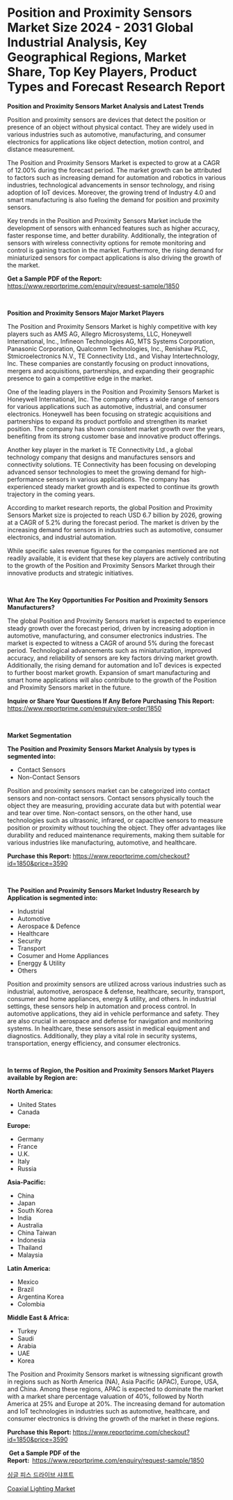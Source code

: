 <p><h1>Position and Proximity Sensors Market Size 2024 - 2031 Global Industrial Analysis, Key Geographical Regions, Market Share, Top Key Players, Product Types and Forecast Research Report</h1></p><p><strong>Position and Proximity Sensors Market Analysis and Latest Trends</strong></p>
<p><p>Position and proximity sensors are devices that detect the position or presence of an object without physical contact. They are widely used in various industries such as automotive, manufacturing, and consumer electronics for applications like object detection, motion control, and distance measurement.</p><p>The Position and Proximity Sensors Market is expected to grow at a CAGR of 12.00% during the forecast period. The market growth can be attributed to factors such as increasing demand for automation and robotics in various industries, technological advancements in sensor technology, and rising adoption of IoT devices. Moreover, the growing trend of Industry 4.0 and smart manufacturing is also fueling the demand for position and proximity sensors.</p><p>Key trends in the Position and Proximity Sensors Market include the development of sensors with enhanced features such as higher accuracy, faster response time, and better durability. Additionally, the integration of sensors with wireless connectivity options for remote monitoring and control is gaining traction in the market. Furthermore, the rising demand for miniaturized sensors for compact applications is also driving the growth of the market.</p></p>
<p><strong>Get a Sample PDF of the Report:&nbsp;</strong> <a href="https://www.reportprime.com/enquiry/request-sample/1850">https://www.reportprime.com/enquiry/request-sample/1850</a></p>
<p>&nbsp;</p>
<p><strong>Position and Proximity Sensors Major Market Players</strong></p>
<p><p>The Position and Proximity Sensors Market is highly competitive with key players such as AMS AG, Allegro Microsystems, LLC, Honeywell International, Inc., Infineon Technologies AG, MTS Systems Corporation, Panasonic Corporation, Qualcomm Technologies, Inc., Renishaw PLC, Stmicroelectronics N.V., TE Connectivity Ltd., and Vishay Intertechnology, Inc. These companies are constantly focusing on product innovations, mergers and acquisitions, partnerships, and expanding their geographic presence to gain a competitive edge in the market.</p><p>One of the leading players in the Position and Proximity Sensors Market is Honeywell International, Inc. The company offers a wide range of sensors for various applications such as automotive, industrial, and consumer electronics. Honeywell has been focusing on strategic acquisitions and partnerships to expand its product portfolio and strengthen its market position. The company has shown consistent market growth over the years, benefiting from its strong customer base and innovative product offerings.</p><p>Another key player in the market is TE Connectivity Ltd., a global technology company that designs and manufactures sensors and connectivity solutions. TE Connectivity has been focusing on developing advanced sensor technologies to meet the growing demand for high-performance sensors in various applications. The company has experienced steady market growth and is expected to continue its growth trajectory in the coming years.</p><p>According to market research reports, the global Position and Proximity Sensors Market size is projected to reach USD 6.7 billion by 2026, growing at a CAGR of 5.2% during the forecast period. The market is driven by the increasing demand for sensors in industries such as automotive, consumer electronics, and industrial automation.</p><p>While specific sales revenue figures for the companies mentioned are not readily available, it is evident that these key players are actively contributing to the growth of the Position and Proximity Sensors Market through their innovative products and strategic initiatives.</p></p>
<p>&nbsp;</p>
<p><strong>What Are The Key Opportunities For Position and Proximity Sensors Manufacturers?</strong></p>
<p><p>The global Position and Proximity Sensors market is expected to experience steady growth over the forecast period, driven by increasing adoption in automotive, manufacturing, and consumer electronics industries. The market is expected to witness a CAGR of around 5% during the forecast period. Technological advancements such as miniaturization, improved accuracy, and reliability of sensors are key factors driving market growth. Additionally, the rising demand for automation and IoT devices is expected to further boost market growth. Expansion of smart manufacturing and smart home applications will also contribute to the growth of the Position and Proximity Sensors market in the future.</p></p>
<p><strong>Inquire or Share Your Questions If Any Before Purchasing This Report:</strong> <a href="https://www.reportprime.com/enquiry/pre-order/1850">https://www.reportprime.com/enquiry/pre-order/1850</a></p>
<p>&nbsp;</p>
<p><strong>Market Segmentation</strong></p>
<p><strong>The Position and Proximity Sensors Market Analysis by types is segmented into:</strong></p>
<p><ul><li>Contact Sensors</li><li>Non-Contact Sensors</li></ul></p>
<p><p>Position and proximity sensors market can be categorized into contact sensors and non-contact sensors. Contact sensors physically touch the object they are measuring, providing accurate data but with potential wear and tear over time. Non-contact sensors, on the other hand, use technologies such as ultrasonic, infrared, or capacitive sensors to measure position or proximity without touching the object. They offer advantages like durability and reduced maintenance requirements, making them suitable for various industries like manufacturing, automotive, and healthcare.</p></p>
<p><strong>Purchase this Report:&nbsp;</strong><a href="https://www.reportprime.com/checkout?id=1850&price=3590">https://www.reportprime.com/checkout?id=1850&price=3590</a></p>
<p>&nbsp;</p>
<p><strong>The Position and Proximity Sensors Market Industry Research by Application is segmented into:</strong></p>
<p><ul><li>Industrial</li><li>Automotive</li><li>Aerospace & Defence</li><li>Healthcare</li><li>Security</li><li>Transport</li><li>Cosumer and Home Appliances</li><li>Energgy & Utility</li><li>Others</li></ul></p>
<p><p>Position and proximity sensors are utilized across various industries such as industrial, automotive, aerospace & defense, healthcare, security, transport, consumer and home appliances, energy & utility, and others. In industrial settings, these sensors help in automation and process control. In automotive applications, they aid in vehicle performance and safety. They are also crucial in aerospace and defense for navigation and monitoring systems. In healthcare, these sensors assist in medical equipment and diagnostics. Additionally, they play a vital role in security systems, transportation, energy efficiency, and consumer electronics.</p></p>
<p>&nbsp;</p>
<p><strong>In terms of Region, the Position and Proximity Sensors Market Players available by Region are:</strong></p>
<p>
    <p> <strong> North America: </strong>
        <ul>
            <li>United States</li>
            <li>Canada</li>
        </ul>
        </p> 
    <p> <strong> Europe: </strong>
        <ul>
            <li>Germany</li>
            <li>France</li>
            <li>U.K.</li>
            <li>Italy</li>
            <li>Russia</li>
        </ul>
        </p> 
    <p> <strong> Asia-Pacific: </strong>
        <ul>
            <li>China</li>
            <li>Japan</li>
            <li>South Korea</li>
            <li>India</li>
            <li>Australia</li>
            <li>China Taiwan</li>
            <li>Indonesia</li>
            <li>Thailand</li>
            <li>Malaysia</li>
        </ul>
        </p> 
    <p> <strong> Latin America: </strong>
        <ul>
            <li>Mexico</li>
            <li>Brazil</li>
            <li>Argentina Korea</li>
            <li>Colombia</li>
        </ul>
        </p> 
    <p> <strong> Middle East & Africa: </strong>
        <ul>
            <li>Turkey</li>
            <li>Saudi</li>
            <li>Arabia</li>
            <li>UAE</li>
            <li>Korea</li>
        </ul>
    </p>
    </p>
<p><p>The Position and Proximity Sensors market is witnessing significant growth in regions such as North America (NA), Asia Pacific (APAC), Europe, USA, and China. Among these regions, APAC is expected to dominate the market with a market share percentage valuation of 40%, followed by North America at 25% and Europe at 20%. The increasing demand for automation and IoT technologies in industries such as automotive, healthcare, and consumer electronics is driving the growth of the market in these regions.</p></p>
<p><strong>Purchase this Report: </strong><a href="https://www.reportprime.com/checkout?id=1850&price=3590">https://www.reportprime.com/checkout?id=1850&price=3590</a></p>
<p>&nbsp;<strong>Get a Sample PDF of the Report:&nbsp;&nbsp;</strong><a href="https://www.reportprime.com/enquiry/request-sample/1850">https://www.reportprime.com/enquiry/request-sample/1850</a></p>
<p><strong></strong></p>
<p><p><a href="https://github.com/mpodehpw07370073/Market-Research-Report-List-1/blob/main/10903849707.md">싱글 피스 드라이브 샤프트</a></p><p><a href="https://github.com/Airanohannonzb68e5pb53oc1/Market-Research-Report-List-1/blob/main/coaxial-lighting-market.md">Coaxial Lighting Market</a></p></p>